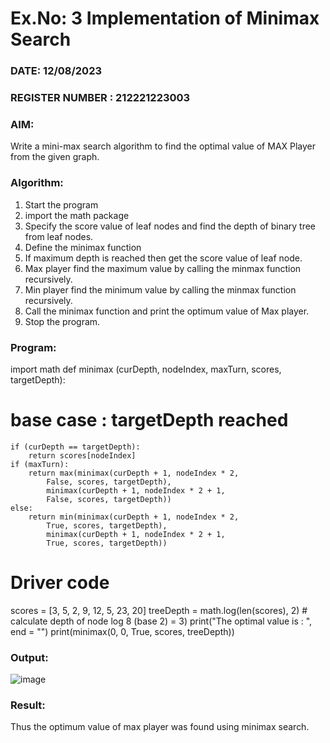 # Ex.No: 3  Implementation of Minimax Search
### DATE:   12/08/2023                                                                         
### REGISTER NUMBER :  212221223003
### AIM: 
Write a mini-max search algorithm to find the optimal value of MAX Player from the given graph.
### Algorithm:
1. Start the program
2. import the math package
3. Specify the score value of leaf nodes and find the depth of binary tree from leaf nodes.
4. Define the minimax function
5. If maximum depth is reached then get the score value of leaf node.
6. Max player find the maximum value by calling the minmax function recursively.
7. Min player find the minimum value by calling the minmax function recursively.
8. Call the minimax function  and print the optimum value of Max player.
9. Stop the program. 

### Program:

import math
def minimax (curDepth, nodeIndex,
        maxTurn, scores,
        targetDepth):
# base case : targetDepth reached
    if (curDepth == targetDepth):
        return scores[nodeIndex]
    if (maxTurn):
        return max(minimax(curDepth + 1, nodeIndex * 2,
            False, scores, targetDepth),
            minimax(curDepth + 1, nodeIndex * 2 + 1,
            False, scores, targetDepth))
    else:
        return min(minimax(curDepth + 1, nodeIndex * 2,
            True, scores, targetDepth),
            minimax(curDepth + 1, nodeIndex * 2 + 1,
            True, scores, targetDepth))
# Driver code
scores = [3, 5, 2, 9, 12, 5, 23, 20]
treeDepth = math.log(len(scores), 2) # calculate depth of node log 8 (base 2) = 3)
print("The optimal value is : ", end = "")
print(minimax(0, 0, True, scores, treeDepth))

### Output:
![image](https://github.com/nithish143257/AI_Lab_2023-24/assets/113762839/08b00b76-4a81-443a-bf05-b5c144d5c48f)



### Result:
Thus the optimum value of max player was found using minimax search.
